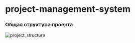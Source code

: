 # project-management-system

### Общая структура проекта

![project_structure](https://github.com/tasterawr/project-management-system/assets/70659948/77527754-cb76-45eb-a3bd-fb4f19926e25)

